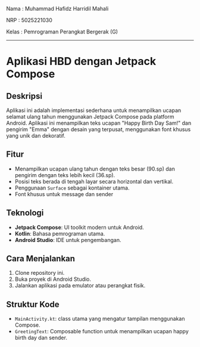 Nama : Muhammad Hafidz Harridil Mahali

NRP : 5025221030

Kelas : Pemrograman Perangkat Bergerak (G)

---

# Aplikasi HBD dengan Jetpack Compose

## Deskripsi
Aplikasi ini adalah implementasi sederhana untuk menampilkan ucapan selamat ulang tahun menggunakan Jetpack Compose pada platform Android. Aplikasi ini menampilkan teks ucapan "Happy Birth Day Sam!" dan pengirim "Emma" dengan desain yang terpusat, menggunakan font khusus yang unik dan dekoratif.

## Fitur
- Menampilkan ucapan ulang tahun dengan teks besar (90.sp) dan pengirim dengan teks lebih kecil (36.sp).
- Posisi teks berada di tengah layar secara horizontal dan vertikal.
- Penggunaan `Surface` sebagai kontainer utama.
- Font khusus untuk message dan sender

## Teknologi
- **Jetpack Compose**: UI toolkit modern untuk Android.
- **Kotlin**: Bahasa pemrograman utama.
- **Android Studio**: IDE untuk pengembangan.

## Cara Menjalankan
1. Clone repository ini.
2. Buka proyek di Android Studio.
3. Jalankan aplikasi pada emulator atau perangkat fisik.

## Struktur Kode
- `MainActivity.kt`: class utama yang mengatur tampilan menggunakan Compose.
- `GreetingText`: Composable function untuk menampilkan ucapan happy birth day dan sender.

